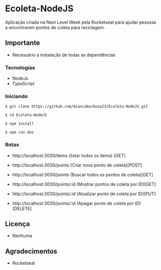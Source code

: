 # Ecoleta-NodeJS
Aplicação criada na Next Level Week pela Rocketseat para ajudar pessoas a encontrarem pontos de coleta para reciclagem.

## Importante

- Necessário a instalação de todas as dependências

### Tecnologias

- NodeJs
- TypeScript

### Iniciando

```
$ git clone https://github.com/biancabarbosa23/Ecoleta-NodeJS.git
```
```
$ cd Ecoleta-NodeJS
```
```
$ npm install
```
```
$ npm run dev
```

### Rotas

- http://localhost:3030/items (listar todos os items) [GET]

- http://localhost:3030/points (Criar novo ponto de coleta)[POST]

- http://localhost:3030/points (Buscar todos os pontos de coleta)[GET]

- http://localhost:3030/points/:id (Mostrar pontos de coleta por ID)[GET]

- http://localhost:3030/points/:id (Atualizar ponto de coleta por ID)[PUT]

- http://localhost:3030/points/:id (Apagar ponto de coleta por ID)[DELETE]


## Licença

- Nenhuma

## Agradecimentos

- Rocketseat


